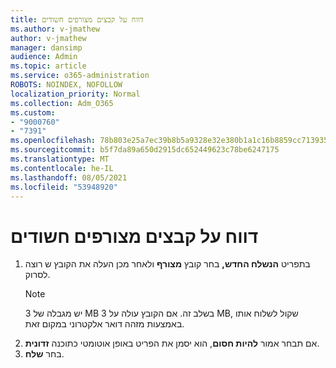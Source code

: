 ```yaml
---
title: דווח על קבצים מצורפים חשודים
ms.author: v-jmathew
author: v-jmathew
manager: dansimp
audience: Admin
ms.topic: article
ms.service: o365-administration
ROBOTS: NOINDEX, NOFOLLOW
localization_priority: Normal
ms.collection: Adm_O365
ms.custom:
- "9000760"
- "7391"
ms.openlocfilehash: 78b803e25a7ec39b8b5a9328e32e380b1a1c16b8859cc713935f38590b1bf3ea
ms.sourcegitcommit: b5f7da89a650d2915dc652449623c78be6247175
ms.translationtype: MT
ms.contentlocale: he-IL
ms.lasthandoff: 08/05/2021
ms.locfileid: "53948920"
---
```

# <a name="report-suspicious-attachments"></a>דווח על קבצים מצורפים חשודים

1. בתפריט **הנשלח החדש,** בחר קובץ **מצורף** ולאחר מכן העלה את הקובץ ש רוצה לסרוק.
    > [!NOTE]
    > יש מגבלה של 3 MB בשלב זה. אם הקובץ עולה על 3 MB, שקול לשלוח אותו באמצעות מזהה דואר אלקטרוני במקום זאת.
2. אם תבחר אמור **להיות חסום**, הוא יסמן את הפריט באופן אוטומטי כתוכנה **זדונית**.
3. בחר **שלח**.

